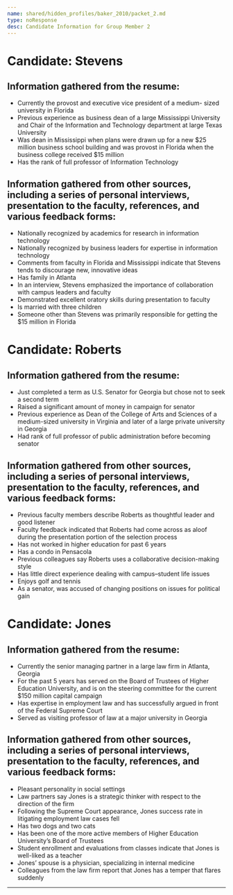 ```yaml
---
name: shared/hidden_profiles/baker_2010/packet_2.md
type: noResponse
desc: Candidate Information for Group Member 2
---
```


# Candidate: Stevens

## Information gathered from the resume:

- Currently the provost and executive vice president of a medium- sized university in Florida
- Previous experience as business dean of a large Mississippi University and Chair of the Information and Technology department at large Texas University
- Was dean in Mississippi when plans were drawn up for a new $25 million business school building and was provost in Florida when the business college received $15 million
- Has the rank of full professor of Information Technology

## Information gathered from other sources, including a series of personal interviews, presentation to the faculty, references, and various feedback forms:

- Nationally recognized by academics for research in information technology
- Nationally recognized by business leaders for expertise in information technology
- Comments from faculty in Florida and Mississippi indicate that Stevens tends to discourage new, innovative ideas
- Has family in Atlanta
- In an interview, Stevens emphasized the importance of collaboration with campus leaders and faculty
- Demonstrated excellent oratory skills during presentation to faculty
- Is married with three children
- Someone other than Stevens was primarily responsible for getting the $15 million in Florida

# Candidate: Roberts

## Information gathered from the resume:

- Just completed a term as U.S. Senator for Georgia but chose not to
  seek a second term
- Raised a significant amount of money in campaign for senator
- Previous experience as Dean of the College of Arts and Sciences of a medium-sized university in Virginia and later of a large private university in Georgia
- Had rank of full professor of public administration before becoming
  senator

## Information gathered from other sources, including a series of personal interviews, presentation to the faculty, references, and various feedback forms:

- Previous faculty members describe Roberts as thoughtful leader and good listener
- Faculty feedback indicated that Roberts had come across as aloof during the presentation portion of the selection process
- Has not worked in higher education for past 6 years
- Has a condo in Pensacola
- Previous colleagues say Roberts uses a collaborative decision-making style
- Has little direct experience dealing with campus–student life issues
- Enjoys golf and tennis
- As a senator, was accused of changing positions on issues for political gain

# Candidate: Jones

## Information gathered from the resume:

- Currently the senior managing partner in a large law firm in Atlanta, Georgia
- For the past 5 years has served on the Board of Trustees of Higher Education University, and is on the steering committee for the current $150 million capital campaign
- Has expertise in employment law and has successfully argued in
  front of the Federal Supreme Court
- Served as visiting professor of law at a major university in Georgia

## Information gathered from other sources, including a series of personal interviews, presentation to the faculty, references, and various feedback forms:

- Pleasant personality in social settings
- Law partners say Jones is a strategic thinker with respect to the direction of the firm
- Following the Supreme Court appearance, Jones success rate in litigating employment law cases fell
- Has two dogs and two cats
- Has been one of the more active members of Higher Education University’s Board of Trustees
- Student enrollment and evaluations from classes indicate that Jones is well-liked as a teacher
- Jones’ spouse is a physician, specializing in internal medicine
- Colleagues from the law firm report that Jones has a temper that flares suddenly

---
